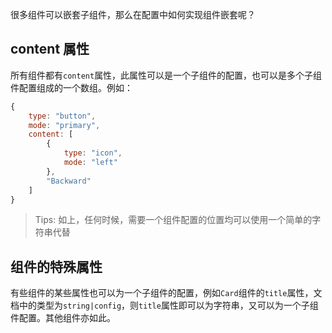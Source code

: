很多组件可以嵌套子组件，那么在配置中如何实现组件嵌套呢？

## content 属性

所有组件都有`content`属性，此属性可以是一个子组件的配置，也可以是多个子组件配置组成的一个数组。例如：
```javascript
{
    type: "button",
    mode: "primary",
    content: [
        {
            type: "icon",
            mode: "left"
        },
        "Backward"
    ]
}
```
> Tips: 如上，任何时候，需要一个组件配置的位置均可以使用一个简单的字符串代替


## 组件的特殊属性

有些组件的某些属性也可以为一个子组件的配置，例如`Card`组件的`title`属性，文档中的类型为`string|config`，则`title`属性即可以为字符串，又可以为一个子组件配置。其他组件亦如此。